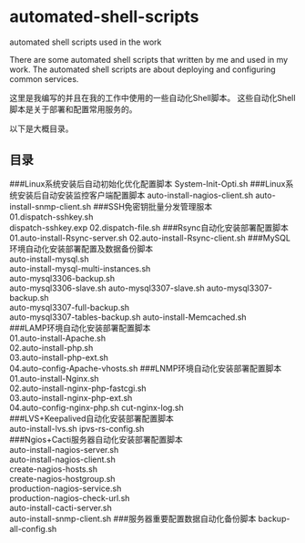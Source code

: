 automated-shell-scripts
=======================

automated shell scripts used in the work

There are some automated shell scripts that written by me and used in my work.
The automated shell scripts are about deploying and configuring common services.

这里是我编写的并且在我的工作中使用的一些自动化Shell脚本。
这些自动化Shell脚本是关于部署和配置常用服务的。

以下是大概目录。


目录
-----------------------------------
###Linux系统安装后自动初始化优化配置脚本
	System-Init-Opti.sh
###Linux系统安装后自动安装监控客户端配置脚本
	auto-install-nagios-client.sh
	auto-install-snmp-client.sh
###SSH免密钥批量分发管理服本	
	01.dispatch-sshkey.sh	
	dispatch-sshkey.exp	
	02.dispatch-file.sh	
###Rsync自动化安装部署配置脚本	
	01.auto-install-Rsync-server.sh	
	02.auto-install-Rsync-client.sh	
###MySQL环境自动化安装部署配置及数据备份脚本	
	auto-install-mysql.sh	
	auto-install-mysql-multi-instances.sh	
	auto-mysql3306-backup.sh	
	auto-mysql3306-slave.sh	
	auto-mysql3307-slave.sh	
	auto-mysql3307-backup.sh	
	auto-mysql3307-full-backup.sh	
	auto-mysql3307-tables-backup.sh	
	auto-install-Memcached.sh	
###LAMP环境自动化安装部署配置脚本	
	01.auto-install-Apache.sh	
	02.auto-install-php.sh	
	03.auto-install-php-ext.sh	
	04.auto-config-Apache-vhosts.sh	
###LNMP环境自动化安装部署配置脚本	
	01.auto-install-Nginx.sh		
	02.auto-install-nginx-php-fastcgi.sh	
	03.auto-install-nginx-php-ext.sh	
	04.auto-config-nginx-php.sh	
	cut-nginx-log.sh	
###LVS+Keepalived自动化安装部署配置脚本	
	auto-install-lvs.sh	
	ipvs-rs-config.sh	
###Ngios+Cacti服务器自动化安装部署配置脚本	
	auto-install-nagios-server.sh	
	auto-install-nagios-client.sh	
	create-nagios-hosts.sh	
	create-nagios-hostgroup.sh	
	production-nagios-service.sh	
	production-nagios-check-url.sh	
	auto-install-cacti-server.sh	
	auto-install-snmp-client.sh	
###服务器重要配置数据自动化备份脚本	
	backup-all-config.sh	
